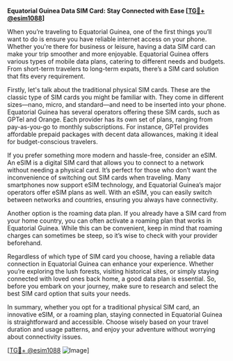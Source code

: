 **Equatorial Guinea Data SIM Card: Stay Connected with Ease [[TG💪+ @esim1088](https://t.me/s/esim1088)]**

When you’re traveling to Equatorial Guinea, one of the first things you’ll want to do is ensure you have reliable internet access on your phone. Whether you're there for business or leisure, having a data SIM card can make your trip smoother and more enjoyable. Equatorial Guinea offers various types of mobile data plans, catering to different needs and budgets. From short-term travelers to long-term expats, there’s a SIM card solution that fits every requirement.

Firstly, let's talk about the traditional physical SIM cards. These are the classic type of SIM cards you might be familiar with. They come in different sizes—nano, micro, and standard—and need to be inserted into your phone. Equatorial Guinea has several operators offering these SIM cards, such as GPTel and Orange. Each provider has its own set of plans, ranging from pay-as-you-go to monthly subscriptions. For instance, GPTel provides affordable prepaid packages with decent data allowances, making it ideal for budget-conscious travelers.

If you prefer something more modern and hassle-free, consider an eSIM. An eSIM is a digital SIM card that allows you to connect to a network without needing a physical card. It’s perfect for those who don’t want the inconvenience of switching out SIM cards when traveling. Many smartphones now support eSIM technology, and Equatorial Guinea’s major operators offer eSIM plans as well. With an eSIM, you can easily switch between networks and countries, ensuring you always have connectivity.

Another option is the roaming data plan. If you already have a SIM card from your home country, you can often activate a roaming plan that works in Equatorial Guinea. While this can be convenient, keep in mind that roaming charges can sometimes be steep, so it’s wise to check with your provider beforehand.

Regardless of which type of SIM card you choose, having a reliable data connection in Equatorial Guinea can enhance your experience. Whether you’re exploring the lush forests, visiting historical sites, or simply staying connected with loved ones back home, a good data plan is essential. So, before you embark on your journey, make sure to research and select the best SIM card option that suits your needs.

In summary, whether you opt for a traditional physical SIM card, an innovative eSIM, or a roaming plan, staying connected in Equatorial Guinea is straightforward and accessible. Choose wisely based on your travel duration and usage patterns, and enjoy your adventure without worrying about connectivity issues.

[[TG💪+ @esim1088](https://t.me/s/esim1088) ![Image](https://i.postimg.cc/Y0z9fWf4/image.png)]